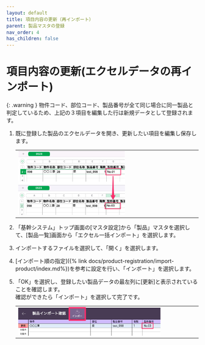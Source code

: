 ```yaml
---
layout: default
title: 項目内容の更新（再インポート）
parent: 製品マスタの登録
nav_order: 4
has_children: false
---
```


# 項目内容の更新(エクセルデータの再インポート)

{: .warning }
物件コード、部位コード、製品番号が全て同じ場合に同一製品と判定しているため、上記の３項目を編集した行は新規データとして登録されます。

1. 既に登録した製品のエクセルデータを開き、更新したい項目を編集し保存します。

    <table><tr><td>
    <img src="../../../assets/images/product-registration/reimport-product/1.png" width="60%">
    </td></tr></table>

1. 「基幹システム」トップ画面の[マスタ設定]から「製品」マスタを選択して、[製品一覧]画面から「エクセル一括インポート」を選択します。

1. インポートするファイルを選択して、「開く」を選択します。

1. [インポート順の指定]({% link docs/product-registration/import-product/index.md%})を参考に設定を行い、「インポート」を選択します。

1. 「OK」を選択し、登録したい製品データの最左列に[更新]と表示されていることを確認します。  
    確認ができたら「インポート」を選択して完了です。

    <table><tr><td>
    <img src="../../../assets/images/product-registration/reimport-product/2.png" width="80%">
    </td></tr></table>